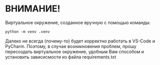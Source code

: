 # ВНИМАНИЕ!
Виртуальное окружение, созданное вручную с помощью команды:  

    python -m venv .venv 

Далеко не всегда (почему-то) будет корректно работать в VS-Code и PyCharm.
Поэтому, в случае возникновения проблем, прошу пересоздать виртуальное окружение,
удобным Вам способом и установить зависисмости из файла requirements.txt
